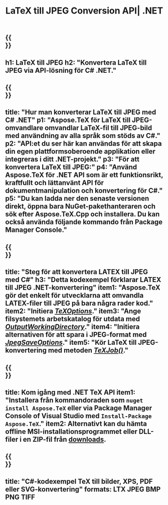 ﻿---
translation: true
template: /_templates/_conversion-child-net.md
title: LaTeX till JPEG Conversion API| .NET
description: LaTeX till JPEG-konverteringsfunktion. Integrera detta lokala .NET-bibliotek i ditt projekt eller använd plattformsoberoende applikationer för att konvertera LaTeX till JPEG.
keywords: latex till jpeg api net, latex2jpeg integrera c#
url: /net/conversion/latex-to-jpeg/
family: tex
platformtag: net
feature: conversion
informat: LATEX
outformat: JPEG
otherformats: BMP PNG TIFF PDF SVG XPS
---


{{<section banner>}}
---
h1: LaTeX till JPEG
h2: "Konvertera LaTeX till JPEG via API-lösning för C# .NET."
---

{{<section overview>}}
---
title: "Hur man konverterar LaTeX till JPEG med C# .NET"
p1: "Aspose.TeX för LaTeX till JPEG-omvandlare omvandlar LaTeX-fil till JPEG-bild med användning av alla språk som stöds av C#."
p2: "API:et du ser här kan användas för att skapa din egen plattformsoberoende applikation eller integreras i ditt .NET-projekt."
p3: "För att konvertera LaTeX till JPEG:"
p4: "Använd Aspose.TeX för .NET API som är ett funktionsrikt, kraftfullt och lättanvänt API för dokumentmanipulation och konvertering för C#."
p5: "Du kan ladda ner den senaste versionen direkt, öppna bara NuGet-pakethanteraren och sök efter Aspose.TeX.Cpp och installera. Du kan också använda följande kommando från Package Manager Console."
---

{{<section feature1>}}
---
title: "Steg för att konvertera LATEX till JPEG med C#"
h3: "Detta kodexempel förklarar LATEX till JPEG .NET-konvertering"
item1: "Aspose.TeX gör det enkelt för utvecklarna att omvandla LATEX-filer till JPEG på bara några rader kod."
item2: "Initiera [*TeXOptions*](https://reference.aspose.com/tex/net/aspose.tex/texoptions/)."
item3: "Ange filsystemets arbetskatalog för utdata med [*OutputWorkingDirectory*](https://reference.aspose.com/tex/net/aspose.tex/texoptions/outputworkingdirectory/)."
item4: "Initiera alternativen för att spara i JPEG-format med [*JpegSaveOptions*](https://reference.aspose.com/tex/net/aspose.tex.presentation.image/jpegsaveoptions/)."
item5: "Kör LaTeX till JPEG-konvertering med metoden [*TeXJob()*](https://reference.aspose.com/tex/net/aspose.tex/texjob/)."
---

{{<section feature2>}}
---
title: Kom igång med .NET TeX API
item1: "Installera från kommandoraden som ```nuget install Aspose.TeX``` eller via Package Manager Console of Visual Studio med ```Install-Package Aspose.TeX```."
item2: Alternativt kan du hämta offline MSI-installationsprogrammet eller DLL-filer i en ZIP-fil från [downloads](https://releases.aspose.com/tex/net).
---

{{<section widget>}}
---
title: "C#-kodexempel TeX till bilder, XPS, PDF eller SVG-konvertering"
formats: LTX JPEG BMP PNG TIFF
---
